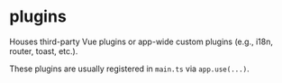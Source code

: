 # plugins

Houses third-party Vue plugins or app-wide custom plugins (e.g., i18n, router, toast, etc.).

These plugins are usually registered in `main.ts` via `app.use(...)`.

